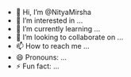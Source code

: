 - 👋 Hi, I’m @NityaMirsha
- 👀 I’m interested in ...
- 🌱 I’m currently learning ...
- 💞️ I’m looking to collaborate on ...
- 📫 How to reach me ...
- 😄 Pronouns: ...
- ⚡ Fun fact: ...

<!---
NityaMirsha/NityaMirsha is a ✨ special ✨ repository because its `README.md` (this file) appears on your GitHub profile.
You can click the Preview link to take a look at your changes.
--->
